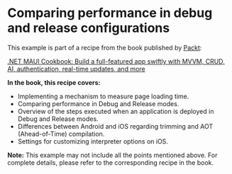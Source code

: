 # Comparing performance in debug and release configurations
This example is part of a recipe from the book published by [Packt](https://www.packtpub.com/en-us?utm_source=github):

[.NET MAUI Cookbook: Build a full-featured app swiftly with MVVM, CRUD, AI, authentication, real-time updates, and more](https://www.amazon.com/NET-MAUI-Cookbook-full-featured-authentication-ebook/dp/B0DHV34WQ5)

**In the book, this recipe covers:**
- Implementing a mechanism to measure page loading time.
- Comparing performance in Debug and Release modes.
- Overview of the steps executed when an application is deployed in Debug and Release modes.
- Differences between Android and iOS regarding trimming and AOT (Ahead-of-Time) compilation.
- Settings for customizing interpreter options on iOS.

**Note:** This example may not include all the points mentioned above. For complete details, please refer to the corresponding recipe in the book.
